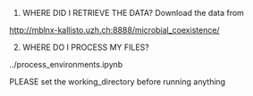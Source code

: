 1) WHERE DID I RETRIEVE THE DATA?
Download the data from

http://mblnx-kallisto.uzh.ch:8888/microbial_coexistence/

2) WHERE DO I PROCESS MY FILES?

../process_environments.ipynb

PLEASE set the working_directory before running anything